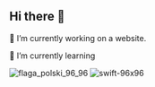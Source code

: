 ## Hi there 👋

 🔭 I’m currently working on a website.
 
 🌱 I’m currently learning 
 
![flaga_polski_96_96](https://github.com/user-attachments/assets/279de6cf-9d02-4e33-aea5-1b0f290f7533) ![swift-96x96](https://github.com/user-attachments/assets/35063f27-1a7a-4a1e-abe0-1f291983efc5) 


<!--
**DevTreeO/DevTreeO** is a ✨ _special_ ✨ repository because its `README.md` (this file) appears on your GitHub profile.

Here are some ideas to get you started:

- 🔭 I’m currently working on ...
- 🌱 I’m currently learning ...
- 👯 I’m looking to collaborate on ...

